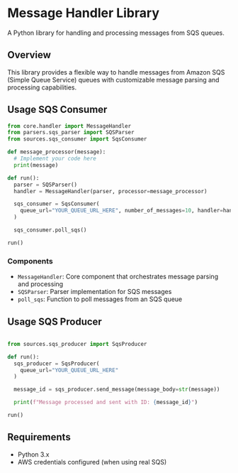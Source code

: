# Message Handler Library

A Python library for handling and processing messages from SQS queues.

## Overview

This library provides a flexible way to handle messages from Amazon SQS (Simple Queue Service) queues with customizable message parsing and processing capabilities.

## Usage SQS Consumer

```python
from core.handler import MessageHandler
from parsers.sqs_parser import SQSParser
from sources.sqs_consumer import SqsConsumer

def message_processor(message):
  # Implement your code here
  print(message)

def run():
  parser = SQSParser()
  handler = MessageHandler(parser, processor=message_processor)

  sqs_consumer = SqsConsumer(
    queue_url="YOUR_QUEUE_URL_HERE", number_of_messages=10, handler=handler
  )

  sqs_consumer.poll_sqs()

run()
```

### Components

- `MessageHandler`: Core component that orchestrates message parsing and processing
- `SQSParser`: Parser implementation for SQS messages
- `poll_sqs`: Function to poll messages from an SQS queue

## Usage SQS Producer

```python

from sources.sqs_producer import SqsProducer

def run():
  sqs_producer = SqsProducer(
    queue_url="YOUR_QUEUE_URL_HERE"
  )

  message_id = sqs_producer.send_message(message_body=str(message))

  print(f"Message processed and sent with ID: {message_id}")

run()
```

## Requirements

- Python 3.x
- AWS credentials configured (when using real SQS)
